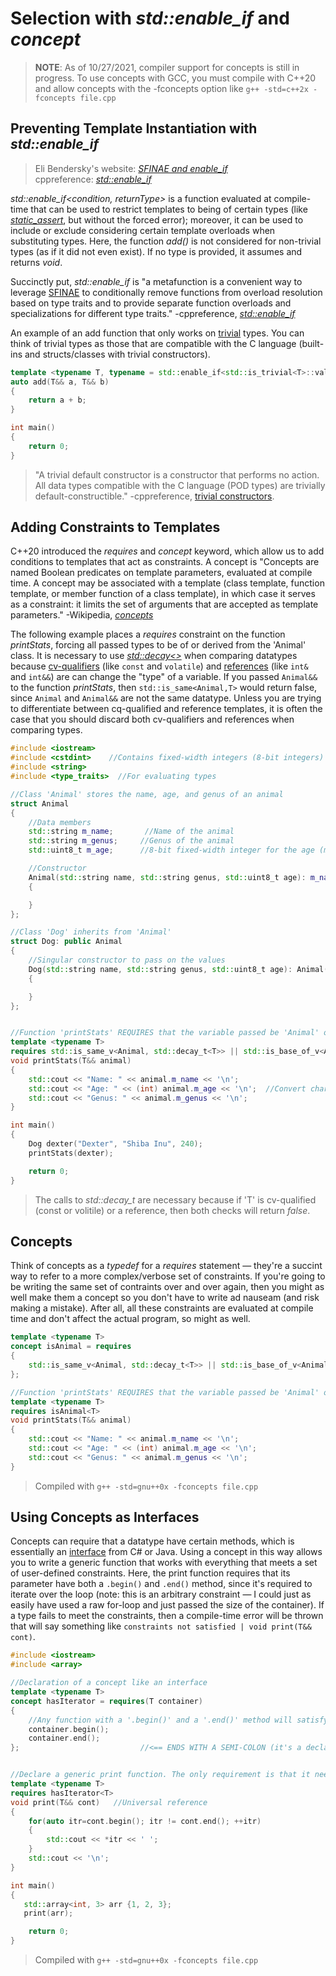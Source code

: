 # Selection with _std::enable\_if_ and _concept_
> **NOTE**: As of 10/27/2021, compiler support for concepts is still in progress. To use concepts with GCC, you must compile with C++20 and allow concepts with the 
> -fconcepts option like `g++ -std=c++2x -fconcepts file.cpp`

## Preventing Template Instantiation with _std::enable\_if_
> Eli Bendersky's website: [_SFINAE and enable_if_](https://eli.thegreenplace.net/2014/sfinae-and-enable_if/) <br />
> cppreference: [_std::enable\_if_](https://en.cppreference.com/w/cpp/types/enable_if) <br />

_std::enable\_if\<condition, returnType\>_ is a function evaluated at compile-time that can be used to restrict templates to being of certain types (like [_static\_assert_](https://en.cppreference.com/w/cpp/language/static_assert), but without the forced error); moreover, it can be used to include or exclude considering certain template overloads when substituting types. Here, the function _add()_ is not considered for non-trivial types (as if it did not even exist). If no type is provided, it assumes and returns _void_.

Succinctly put, _std::enable\_if_ is "a metafunction is a convenient way to leverage [SFINAE](https://en.cppreference.com/w/cpp/language/sfinae) to conditionally 
remove functions from overload resolution based on type traits and to provide separate function overloads and specializations for different type traits." -cppreference, [_std::enable\_if_](https://en.cppreference.com/w/cpp/types/enable_if)

An example of an add function that only works on [trivial](https://en.cppreference.com/w/cpp/named_req/TrivialType) types. You can think of trivial types as those that are
compatible with the C language (built-ins and structs/classes with trivial constructors).
```C++
template <typename T, typename = std::enable_if<std::is_trivial<T>::value>>
auto add(T&& a, T&& b)
{
    return a + b;
}

int main()
{
    return 0;
}
```
> "A trivial default constructor is a constructor that performs no action. All data types compatible with the C language (POD types) are trivially default-constructible." -cppreference, [trivial constructors](https://en.cppreference.com/w/cpp/language/default_constructor#Trivial_default_constructor).

## Adding Constraints to Templates
C++20 introduced the _requires_ and _concept_ keyword, which allow us to add conditions to templates that act as constraints. A concept is "Concepts are named Boolean predicates
on template parameters, evaluated at compile time. A concept may be associated with a template (class template, function template, or member function of a class template), 
in which case it serves as a constraint: it limits the set of arguments that are accepted as template parameters." -Wikipedia, [_concepts_](https://en.wikipedia.org/wiki/Concepts_(C%2B%2B))

The following example places a _requires_ constraint on the function _printStats_, forcing all passed types to be of or derived from the 'Animal' class. It is necessary
to use [_std::decay\<\>_](https://en.cppreference.com/w/cpp/types/decay) when comparing datatypes because [cv-qualifiers](https://en.cppreference.com/w/cpp/language/cv) (like
`const` and `volatile`) and [references](https://www.tutorialspoint.com/cplusplus/cpp_references.htm) (like `int&` and `int&&`) are can change the "type" of a variable.
If you passed `Animal&&` to the function _printStats_, then `std::is_same<Animal,T>` would return false, since `Animal` and `Animal&&` are not the same datatype. Unless you are 
trying to differentiate between cq-qualified and reference templates, it is often the case that you should discard both cv-qualifiers and references when comparing types.

```C++
#include <iostream>
#include <cstdint>    //Contains fixed-width integers (8-bit integers)
#include <string>
#include <type_traits>  //For evaluating types

//Class 'Animal' stores the name, age, and genus of an animal
struct Animal
{
    //Data members
    std::string m_name;       //Name of the animal
    std::string m_genus;     //Genus of the animal
    std::uint8_t m_age;      //8-bit fixed-width integer for the age (max value: 256)

    //Constructor
    Animal(std::string name, std::string genus, std::uint8_t age): m_name(name), m_genus(genus), m_age(age)
    {

    }
};

//Class 'Dog' inherits from 'Animal'
struct Dog: public Animal
{
    //Singular constructor to pass on the values
    Dog(std::string name, std::string genus, std::uint8_t age): Animal(name, genus, age)
    {

    }
};


//Function 'printStats' REQUIRES that the variable passed be 'Animal' or derived from it
template <typename T>
requires std::is_same_v<Animal, std::decay_t<T>> || std::is_base_of_v<Animal, std::decay_t<T>>
void printStats(T&& animal)
{
    std::cout << "Name: " << animal.m_name << '\n';
    std::cout << "Age: " << (int) animal.m_age << '\n';  //Convert char to int
    std::cout << "Genus: " << animal.m_genus << '\n';
}

int main()
{
    Dog dexter("Dexter", "Shiba Inu", 240);
    printStats(dexter);

    return 0;
}
```
> The calls to _std::decay\_t_ are necessary because if 'T' is cv-qualified (const or volitile) or a reference, then both checks will return _false_.

## Concepts
Think of concepts as a _typedef_ for a _requires_ statement — they're a succint way to refer to a more complex/verbose set of constraints. If you're going to be writing
the same set of contraints over and over again, then you might as well make them a concept so you don't have to write ad nauseam (and risk making a mistake). After all,
all these constraints are evaluated at compile time and don't affect the actual program, so might as well.

```C++
template <typename T>
concept isAnimal = requires
{
    std::is_same_v<Animal, std::decay_t<T>> || std::is_base_of_v<Animal, std::decay_t<T>>;
};

//Function 'printStats' REQUIRES that the variable passed be 'Animal' or derived from it
template <typename T>
requires isAnimal<T>
void printStats(T&& animal)
{
    std::cout << "Name: " << animal.m_name << '\n';
    std::cout << "Age: " << (int) animal.m_age << '\n';
    std::cout << "Genus: " << animal.m_genus << '\n';
}
```
> Compiled with `g++ -std=gnu++0x -fconcepts file.cpp`

## Using Concepts as Interfaces
Concepts can require that a datatype have certain methods, which is essentially an [interface](https://kindsonthegenius.com/blog/what-are-interfaces-in-c-and-java-a-simple-explanation/) from C# or Java. Using a concept in this way allows you to write a generic function that works with everything that meets a set of user-defined constraints.
Here, the print function requires that its parameter have both a `.begin()` and `.end()` method, since it's required to iterate over the loop (note: this is an arbitrary 
constraint — I could just as easily have used a raw for-loop and just passed the size of the container). If a type fails to meet the constraints, then a compile-time error
will be thrown that will say something like `constraints not satisfied | void print(T&& cont)`.

```C++
#include <iostream>
#include <array>

//Declaration of a concept like an interface
template <typename T>
concept hasIterator = requires(T container)
{
    //Any function with a '.begin()' and a '.end()' method will satisfy the 'hasIterator' requirement
    container.begin();
    container.end();
};                           //<== ENDS WITH A SEMI-COLON (it's a declaration!)


//Declare a generic print function. The only requirement is that it needs a '.begin()' and a '.end()' method
template <typename T>
requires hasIterator<T>
void print(T&& cont)   //Universal reference
{
    for(auto itr=cont.begin(); itr != cont.end(); ++itr)
    {
        std::cout << *itr << ' ';
    }
    std::cout << '\n';
}

int main()
{
   std::array<int, 3> arr {1, 2, 3};
   print(arr);

    return 0;
}
```
> Compiled with `g++ -std=gnu++0x -fconcepts file.cpp`
